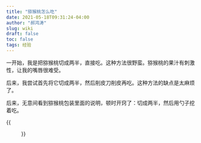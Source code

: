 ```yaml
---
title: "猕猴桃怎么吃"
date: 2021-05-18T09:31:24-04:00
author: "郝鸿涛"
slug: wiki
draft: false
toc: false
tags: 经验
---
```


一开始，我是把猕猴桃切成两半，直接吃。这种方法很野蛮。猕猴桃的果汁有刺激性，让我的嘴唇很难受。

后来，我尝试首先将它切成两半，然后削皮刀削皮再吃。这种方法的缺点是太麻烦了。

后来，无意间看到猕猴桃包装里面的说明，顿时开窍了：切成两半，然后用勺子挖着吃。

{{<figure src="/media/cnblog/wiki.png" caption="猕猴桃吃法">}}